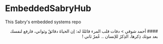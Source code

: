# EmbeddedSabryHub
This Sabry's embedded systems repo

<p dir="rtl">
#### أحمد شوقي 
> دقات قلب المرء قائلةً له: إن الحياةَ دقائقٌ وثواني، 
فارفع لنفسك بعد موتك ذِكرها، الذِكرُ للإنسان .. عُمرٌ ثاني !
</p>
